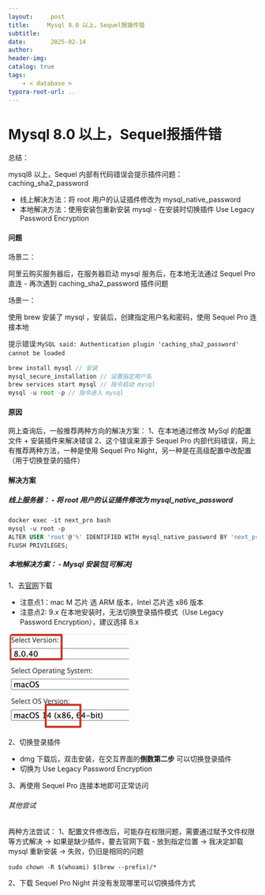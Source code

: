 ```yaml
---
layout:     post
title:     Mysql 8.0 以上，Sequel报插件错
subtitle:  
date:       2025-02-14
author:     
header-img: 
catalog: true
tags:
    - < database >
typora-root-url: ..
---
```




# Mysql 8.0 以上，Sequel报插件错

总结：

mysql8 以上，Sequel 内部有代码错误会提示插件问题：caching_sha2_password

- 线上解决方法：将 root 用户的认证插件修改为 mysql_native_password
- 本地解决方法：使用安装包重新安装 mysql - 在安装时切换插件 Use Legacy Password Encryption

#### 问题

场景二：

阿里云购买服务器后，在服务器启动 mysql 服务后，在本地无法通过 Sequel Pro 直连 - 再次遇到 caching_sha2_password 插件问题

场景一：

使用 brew 安装了 mysql ，安装后，创建指定用户名和密码，使用 Sequel Pro 连接本地

提示错误:`MySQL said: Authentication plugin 'caching_sha2_password' cannot be loaded`

```js
brew install mysql // 安装
mysql_secure_installation // 设置指定用户名
brew services start mysql // 指令启动 mysql
mysql -u root -p // 指令进入 mysql
```

#### 原因

网上查询后，一般推荐两种方向的解决方案：
1、在本地通过修改 MySql 的配置文件 + 安装插件来解决错误
2、这个错误来源于 Sequel Pro 内部代码错误，网上有推荐两种方法，一种是使用 Sequel Pro Night，另一种是在高级配置中改配置（用于切换登录的插件）

#### 解决方案

##### 线上服务器： - 将 root 用户的认证插件修改为 mysql_native_password

```dockerfile
docker exec -it next_pro bash
mysql -u root -p
ALTER USER 'root'@'%' IDENTIFIED WITH mysql_native_password BY 'next_pro_alice';
FLUSH PRIVILEGES;
```

##### 本地解决方案： -  Mysql 安装包[可解决]

1、去[官网](https://dev.mysql.com/downloads/mysql/)下载

- 注意点1：mac M 芯片 选 ARM 版本，Intel 芯片选 x86 版本
- 注意点2: 9.x 在本地安装时，无法切换登录插件模式（Use Legacy Password Encryption），建议选择 8.x

<img src="/../img/assets_2025/image-20250214121141446.png" alt="image-20250214121141446" style="zoom:50%;" />

2、切换登录插件

-	dmg 下载后，双击安装，在交互界面的**倒数第二步** 可以切换登录插件
-	切换为 Use Legacy Password Encryption

3、再使用 Sequel Pro 连接本地即可正常访问

###### 其他尝试

两种方法尝试：
1、配置文件修改后，可能存在权限问题，需要通过赋予文件权限等方式解决 -> 如果是缺少插件，要去官网下载 - 放到指定位置 -> 我决定卸载 mysql 重新安装 -> 失败，仍旧是相同的问题

```
sudo chown -R $(whoami) $(brew --prefix)/*
```

2、下载 Sequel Pro Night 并没有发现哪里可以切换插件方式
